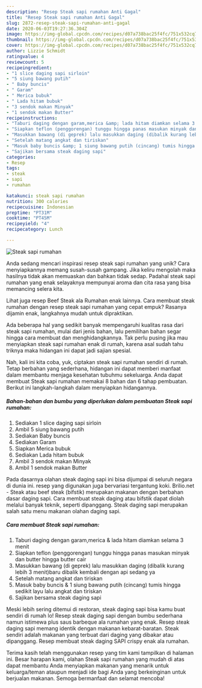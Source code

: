 ```yaml
---
description: "Resep Steak sapi rumahan Anti Gagal"
title: "Resep Steak sapi rumahan Anti Gagal"
slug: 2872-resep-steak-sapi-rumahan-anti-gagal
date: 2020-06-03T19:27:36.304Z
image: https://img-global.cpcdn.com/recipes/d07a738bac25f4fc/751x532cq70/steak-sapi-rumahan-foto-resep-utama.jpg
thumbnail: https://img-global.cpcdn.com/recipes/d07a738bac25f4fc/751x532cq70/steak-sapi-rumahan-foto-resep-utama.jpg
cover: https://img-global.cpcdn.com/recipes/d07a738bac25f4fc/751x532cq70/steak-sapi-rumahan-foto-resep-utama.jpg
author: Lizzie Schmidt
ratingvalue: 4
reviewcount: 5
recipeingredient:
- "1 slice daging sapi sirloin"
- "5 siung bawang putih"
- " Baby buncis"
- " Garam"
- " Merica bubuk"
- " Lada hitam bubuk"
- "3 sendok makan Minyak"
- "1 sendok makan Butter"
recipeinstructions:
- "Taburi daging dengan garam,merica &amp; lada hitam diamkan selama 3 menit"
- "Siapkan teflon (penggorengan) tunggu hingga panas masukan minyak dan butter hingga butter cair"
- "Masukkan bawang (di geprek) lalu masukkan daging (dibalik kurang lebih 3 menit)baru dibalik kembali dengan api sedang ya"
- "Setelah matang angkat dan tiriskan"
- "Masuk baby buncis &amp; 1 siung bawang putih (cincang) tumis hingga sedikit layu lalu angkat dan tiriskan"
- "Sajikan bersama steak daging sapi"
categories:
- Resep
tags:
- steak
- sapi
- rumahan

katakunci: steak sapi rumahan 
nutrition: 300 calories
recipecuisine: Indonesian
preptime: "PT31M"
cooktime: "PT45M"
recipeyield: "4"
recipecategory: Lunch

---
```



![Steak sapi rumahan](https://img-global.cpcdn.com/recipes/d07a738bac25f4fc/751x532cq70/steak-sapi-rumahan-foto-resep-utama.jpg)

Anda sedang mencari inspirasi resep steak sapi rumahan yang unik? Cara menyiapkannya memang susah-susah gampang. Jika keliru mengolah maka hasilnya tidak akan memuaskan dan bahkan tidak sedap. Padahal steak sapi rumahan yang enak selayaknya mempunyai aroma dan cita rasa yang bisa memancing selera kita.

Lihat juga resep Beef Steak ala Rumahan enak lainnya. Cara membuat steak rumahan dengan resep steak sapi rumahan yang cepat empuk? Rasanya dijamin enak, langkahnya mudah untuk dipraktikan.

Ada beberapa hal yang sedikit banyak mempengaruhi kualitas rasa dari steak sapi rumahan, mulai dari jenis bahan, lalu pemilihan bahan segar hingga cara membuat dan menghidangkannya. Tak perlu pusing jika mau menyiapkan steak sapi rumahan enak di rumah, karena asal sudah tahu triknya maka hidangan ini dapat jadi sajian spesial.


Nah, kali ini kita coba, yuk, ciptakan steak sapi rumahan sendiri di rumah. Tetap berbahan yang sederhana, hidangan ini dapat memberi manfaat dalam membantu menjaga kesehatan tubuhmu sekeluarga. Anda dapat membuat Steak sapi rumahan memakai 8 bahan dan 6 tahap pembuatan. Berikut ini langkah-langkah dalam menyiapkan hidangannya.

<!--inarticleads1-->

##### Bahan-bahan dan bumbu yang diperlukan dalam pembuatan Steak sapi rumahan:

1. Sediakan 1 slice daging sapi sirloin
1. Ambil 5 siung bawang putih
1. Sediakan  Baby buncis
1. Sediakan  Garam
1. Siapkan  Merica bubuk
1. Sediakan  Lada hitam bubuk
1. Ambil 3 sendok makan Minyak
1. Ambil 1 sendok makan Butter


Pada dasarnya olahan steak daging sapi ini bisa dijumpai di seluruh negara di dunia ini. resep yang digunakan juga bervariasi tergantung koki. Brilio.net - Steak atau beef steak (bifstik) merupakan makanan dengan berbahan dasar daging sapi. Cara membuat steak daging atau bifstik dapat diolah melalui banyak teknik, seperti dipanggang. Steak daging sapi merupakan salah satu menu makanan olahan daging sapi. 

<!--inarticleads2-->

##### Cara membuat Steak sapi rumahan:

1. Taburi daging dengan garam,merica &amp; lada hitam diamkan selama 3 menit
1. Siapkan teflon (penggorengan) tunggu hingga panas masukan minyak dan butter hingga butter cair
1. Masukkan bawang (di geprek) lalu masukkan daging (dibalik kurang lebih 3 menit)baru dibalik kembali dengan api sedang ya
1. Setelah matang angkat dan tiriskan
1. Masuk baby buncis &amp; 1 siung bawang putih (cincang) tumis hingga sedikit layu lalu angkat dan tiriskan
1. Sajikan bersama steak daging sapi


Meski lebih sering ditemui di restoran, steak daging sapi bisa kamu buat sendiri di rumah lo! Resep steak daging sapi dengan bumbu sederhana namun istimewa plus saus barbeque ala rumahan yang enak. Resep steak daging sapi memang identik dengan makanan kebarat-baratan. Steak sendiri adalah makanan yang terbuat dari daging yang dibakar atau dipanggang. Resep membuat steak daging SAPI crispy enak ala rumahan. 

Terima kasih telah menggunakan resep yang tim kami tampilkan di halaman ini. Besar harapan kami, olahan Steak sapi rumahan yang mudah di atas dapat membantu Anda menyiapkan makanan yang menarik untuk keluarga/teman ataupun menjadi ide bagi Anda yang berkeinginan untuk berjualan makanan. Semoga bermanfaat dan selamat mencoba!
